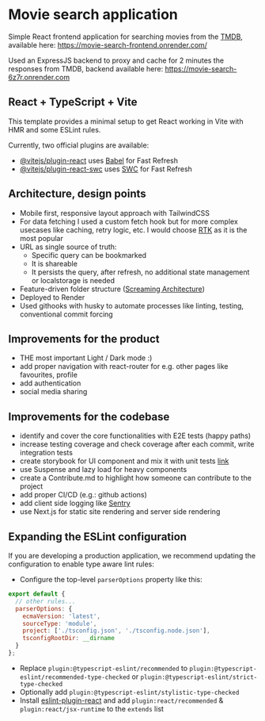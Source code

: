 # Movie search application

Simple React frontend application for searching movies from the [TMDB](https://www.themoviedb.org/), available here: https://movie-search-frontend.onrender.com/

Used an ExpressJS backend to proxy and cache for 2 minutes the responses from TMDB, backend available here: https://movie-search-6z7r.onrender.com

## React + TypeScript + Vite

This template provides a minimal setup to get React working in Vite with HMR and some ESLint rules.

Currently, two official plugins are available:

- [@vitejs/plugin-react](https://github.com/vitejs/vite-plugin-react/blob/main/packages/plugin-react/README.md) uses [Babel](https://babeljs.io/) for Fast Refresh
- [@vitejs/plugin-react-swc](https://github.com/vitejs/vite-plugin-react-swc) uses [SWC](https://swc.rs/) for Fast Refresh

## Architecture, design points

- Mobile first, responsive layout approach with TailwindCSS
- For data fetching I used a custom fetch hook but for more complex usecases like caching, retry logic, etc. I would choose [RTK](https://tanstack.com/query/latest) as it is the most popular
- URL as single source of truth:
  - Specific query can be bookmarked
  - It is shareable
  - It persists the query, after refresh, no additional state management or localstorage is needed
- Feature-driven folder structure ([Screaming Architecture](https://blog.cleancoder.com/uncle-bob/2011/09/30/Screaming-Architecture.html))
- Deployed to Render
- Used githooks with husky to automate processes like linting, testing, conventional commit forcing

## Improvements for the product

- THE most important Light / Dark mode :)
- add proper navigation with react-router for e.g. other pages like favourites, profile
- add authentication
- social media sharing

## Improvements for the codebase

- identify and cover the core functionalities with E2E tests (happy paths)
- increase testing coverage and check coverage after each commit, write integration tests
- create storybook for UI component and mix it with unit tests [link](https://storybook.js.org/docs/react/writing-tests/stories-in-unit-tests)
- use Suspense and lazy load for heavy components
- create a Contribute.md to highlight how someone can contribute to the project
- add proper CI/CD (e.g.: github actions)
- add client side logging like [Sentry](https://sentry.io/welcome/)
- use Next.js for static site rendering and server side rendering

## Expanding the ESLint configuration

If you are developing a production application, we recommend updating the configuration to enable type aware lint rules:

- Configure the top-level `parserOptions` property like this:

```js
export default {
  // other rules...
  parserOptions: {
    ecmaVersion: 'latest',
    sourceType: 'module',
    project: ['./tsconfig.json', './tsconfig.node.json'],
    tsconfigRootDir: __dirname
  }
};
```

- Replace `plugin:@typescript-eslint/recommended` to `plugin:@typescript-eslint/recommended-type-checked` or `plugin:@typescript-eslint/strict-type-checked`
- Optionally add `plugin:@typescript-eslint/stylistic-type-checked`
- Install [eslint-plugin-react](https://github.com/jsx-eslint/eslint-plugin-react) and add `plugin:react/recommended` & `plugin:react/jsx-runtime` to the `extends` list

